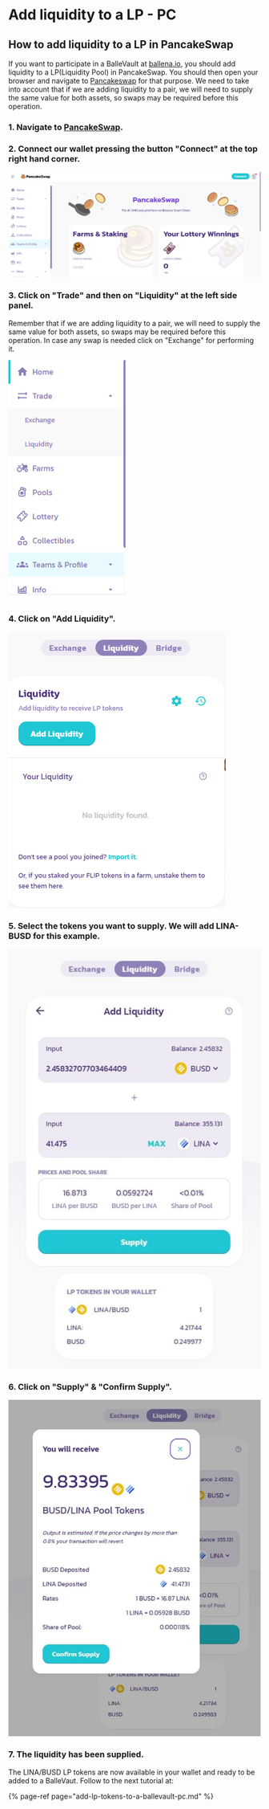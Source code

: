# Add liquidity to a LP - PC

## How to add liquidity to a LP in PancakeSwap

If you want to participate in a BalleVault at [ballena.io](https://ballena.io/), you should add liquidity to a LP\(Liquidity Pool\) in PancakeSwap. You should then open your browser and navigate to [Pancakeswap](https://pancakeswap.finance/) for that purpose. We need to take into account that if we are adding liquidity to a pair, we will need to supply the same value for both assets, so swaps may be required before this operation.

### 

### 1. Navigate to [PancakeSwap](https://pancakeswap.finance/).



### 2. Connect our wallet pressing the button "Connect" at the top right hand corner.



![](../../../../.gitbook/assets/foto-1.png)



### 3. Click on "Trade" and then on "Liquidity" at the left side panel.

Remember that if we are adding liquidity to a pair, we will need to supply the same value for both assets, so swaps may be required before this operation. In case any swap is needed click on "Exchange" for performing it.



![](../../../../.gitbook/assets/foto-2.png)



### 4. Click on "Add Liquidity".



![](../../../../.gitbook/assets/foto-3.png)

### 

### 5. Select the tokens you want to supply. We will add LINA-BUSD for this example.



![](../../../../.gitbook/assets/foto-4.jpg)



### 6. Click on "Supply" & "Confirm Supply".



![](../../../../.gitbook/assets/foto-5.jpg)



### 7. The liquidity has been supplied.

The LINA/BUSD LP tokens are now available in your wallet and ready to be added to a BalleVaut. Follow to the next tutorial at:



{% page-ref page="add-lp-tokens-to-a-ballevault-pc.md" %}







